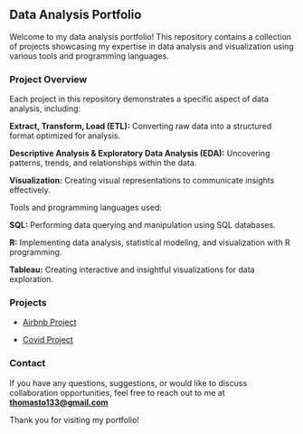 ## Data Analysis Portfolio
Welcome to my data analysis portfolio! 
This repository contains a collection of projects showcasing my expertise in data analysis and visualization using various tools and programming languages.

### Project Overview
Each project in this repository demonstrates a specific aspect of data analysis, including:

**Extract, Transform, Load (ETL):** Converting raw data into a structured format optimized for analysis.

**Descriptive Analysis & Exploratory Data Analysis (EDA):** Uncovering patterns, trends, and relationships within the data.

**Visualization:** Creating visual representations to communicate insights effectively.


Tools and programming languages used:

**SQL:** Performing data querying and manipulation using SQL databases.

**R:** Implementing data analysis, statistical modeling, and visualization with R programming.

**Tableau:** Creating interactive and insightful visualizations for data exploration.

### Projects
- [Airbnb Project](https://github.com/TSWT133/Data-Analysis-Projects/tree/main/Airbnb%20Project)

- [Covid Project](https://github.com/TSWT133/Data-Analysis-Projects/tree/main/Covid%20Project)
  

### Contact
If you have any questions, suggestions, or would like to discuss collaboration opportunities, feel free to reach out to me at **thomasto133@gmail.com**

Thank you for visiting my portfolio!

